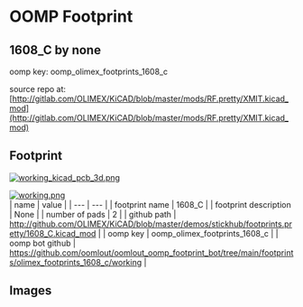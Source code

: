 # OOMP Footprint  
## 1608_C  by none  
  
oomp key: oomp_olimex_footprints_1608_c  
  
source repo at: [http://gitlab.com/OLIMEX/KiCAD/blob/master/mods/RF.pretty/XMIT.kicad_mod](http://gitlab.com/OLIMEX/KiCAD/blob/master/mods/RF.pretty/XMIT.kicad_mod)  
## Footprint  
  
[![working_kicad_pcb_3d.png](working_kicad_pcb_3d_600.png)](working_kicad_pcb_3d.png)  
  
[![working.png](working_600.png)](working.png)  
| name | value | 
| --- | --- | 
| footprint name | 1608_C | 
| footprint description | None | 
| number of pads | 2 | 
| github path | http://github.com/OLIMEX/KiCAD/blob/master/demos/stickhub/footprints.pretty/1608_C.kicad_mod | 
| oomp key | oomp_olimex_footprints_1608_c | 
| oomp bot github | https://github.com/oomlout/oomlout_oomp_footprint_bot/tree/main/footprints/olimex_footprints_1608_c/working | 
## Images  
